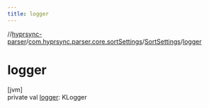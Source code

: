 ```yaml
---
title: logger
---
```

//[hyprsync-parser](../../../index.html)/[com.hyprsync.parser.core.sortSettings](../index.html)/[SortSettings](index.html)/[logger](logger.html)



# logger



[jvm]\
private val [logger](logger.html): KLogger



